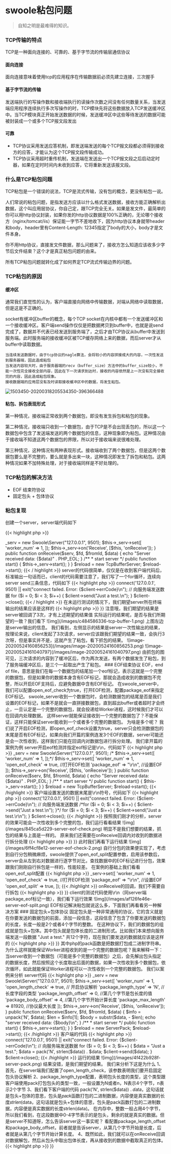# swoole粘包问题

> 自知之明是最难得的知识。

### TCP传输的特点

TCP是一种面向连接的、可靠的、基于字节流的传输层通信协议

#### 面向连接

面向连接意味着使用tcp的应用程序在传输数据前必须先建立连接，三次握手

#### 基于字节流的传输

发送端执行的写操作数和接收端执行的读操作次数之间没有任何数量关系，当发送端应用程序连续执行多次写操作的时，TCP模块先将这些数据放入TCP发送缓冲区中。当TCP模块真正开始发送数据的时候，发送缓冲区中这些等待发送的数据可能被封装成一个或多个TCP报文段发出

#### 可靠

- TCP协议采用发送应答机制，即发送端发送的每个TCP报文段都必须得到接收方的应答，才能认为这个TCP报文段传输成功。
- TCP协议采用超时重传机制，发送端在发送出一个TCP报文段之后启动定时器，如果在定时时间内未收到应答，它将重新发送该报文段。

### 什么是TCP粘包问题

TCP粘包是一个错误的说法，TCP是流式传输，没有包的概念，更没有粘包一说。

人们常说的粘包问题，是指发送方应该以什么格式发送数据，接收方能正确解析出数据，这个叫应用层协议，你自己定，跟TCP完全无关。如果是发文件，最简单的你可以用http协议封装，如果你发的http协议数据是100%正确的，无论哪个接收方（nginx/tomcat/iis）保证能一字节不差地收下，因为http协议本身就带header和body，header里有Content-Length: 12345指定了body的大小，body才是文件本身。

你不用http协议，直接发文件数据，那么问题来了，接收方怎么知道应该收多少字节后文件结束？这个才是真正粘包问题的由来。

所有TCP粘包问题就转化成了如何界定TCP流式传输边界的问题。

### TCP粘包的原因

#### 缓冲区

通常我们直觉性的认为，客户端直接向网络中传输数据，对端从网络中读取数据，但是这是不正确的。

socket有缓冲区buffer的概念，每个TCP socket在内核中都有一个发送缓冲区和一个接收缓冲区。客户端send操作仅仅是把数据拷贝到buffer中，也就是说send完成了，数据并不代表已经发送到服务端了，之后才由TCP协议从buffer中发送到服务端。此时服务端的接收缓冲区被TCP缓存网络上来的数据，而后server才从buffer中读取数据。

```
当连续发送数据时，由于tcp协议的nagle算法，会将较小的内容拼接成大的内容，一次性发送到服务器端，因此造成粘包
当发送内容较大时，由于服务器端的recv（buffer_size）方法中的buffer_size较小，不能一次性完全接收全部内容，因此在下一次请求到达时，接收的内容依然是上一次没有完全接收完的内容，因此造成粘包现象。
接收数据端的应用层没有及时读取接收缓冲区中的数据，将发生粘包。
```

![1503450-20200318205534350-396366488](/images/1503450-20200318205534350-396366488.png)

#### 粘包、拆包表现形式

第一种情况，接收端正常收到两个数据包，即没有发生拆包和粘包的现象。

第二种情况，接收端只收到一个数据包，由于TCP是不会出现丢包的，所以这一个数据包中包含了发送端发送的两个数据包的信息，这种现象即为粘包。这种情况由于接收端不知道这两个数据包的界限，所以对于接收端来说很难处理。

第三种情况，这种情况有两种表现形式。接收端收到了两个数据包，但是这两个数据包要么是不完整的，要么就是多出来一块，这种情况即发生了拆包和粘包。这两种情况如果不加特殊处理，对于接收端同样是不好处理的。

### TCP粘包的解决方法

- EOF 结束符协议
- 固定包头 + 包体协议

### 粘包复现

创建一个server，server端代码如下

{{< highlight php  >}}
<?php

class TcpBufferServer
{
    private $_serv;

    /**
     * init
     */
    public function __construct()
    {
        $this->_serv = new Swoole\Server("127.0.0.1", 9501);
        $this->_serv->set([
            'worker_num' => 1,
        ]);
        $this->_serv->on('Receive', [$this, 'onReceive']);
    }
    public function onReceive($serv, $fd, $fromId, $data)
    {
        echo "Server received data: {$data}" . PHP_EOL;
    }
    /**
     * start server
     */
    public function start()
    {
        $this->_serv->start();
    }
}

$reload = new TcpBufferServer;
$reload->start();
{{< / highlight >}}

server的代码很简单，仅仅是在收到客户端代码后，标准输出一句话而已，client的代码需要注意了，我们写了一个for循环，连续向server send三条信息，代码如下

{{< highlight php  >}}

<?php

$client = new swoole_client(SWOOLE_SOCK_TCP, SWOOLE_SOCK_SYNC);
$client->connect('127.0.0.1', 9501) || exit("connect failed. Error: {$client->errCode}\n");

// 向服务端发送数据
for ($i = 0; $i < 3; $i++) {
    $client->send("Just a test.\n");
}
$client->close();
{{< / highlight >}}


在未运行测试的情况下，我们期望server所在终端输出的结果应该是这样的

{{< highlight php  >}}
<?php
Server received data: Just a test.
Server received data: Just a test.
Server received data: Just a test.
{{<  / highlight  >}}


注意哦，我们期望的结果是server被回调了3次，才有上述期望的结果值

实际运行的结果呢，是否与我们所期望的一致？我们看下

![img](/images/c484586336-tcp-buffer-1.png)

上图左边是server输出的信息。

我们看到，左侧显示的结果是server一次性输出的结果，按理论来说，client发起了3次请求，server应该跟我们期望的结果一致，会执行3次呀，但是事实并不是，这就产生了粘包，看下抓包的结果。

![image-20200524160856253](/images/image-20200524160856253.png)

![image-20200524161040797](/images/image-20200524161040797.png)

由抓包的图可见，三次请求的内容到了缓冲区后，作为两次发送，有两个数据发生了粘包，到了服务端缓冲区后，是三个一起取出产生了粘包。

### EOF结束协议

EOF，end of file，意思是我们在每一个数据包的结尾加一个eof标记，表示这就是一个完整的数据包，但是如果你的数据本身含有EOF标记，那就会造成收到的数据包不完整，所以开启EOF支持后，应避免数据中含有EOF标记。

在swoole_server中，我们可以配置open_eof_check为true，打开EOF检测，配置package_eof来指定EOF标记。

swoole_server收到一个数据包时，会检测数据包的结尾是否是我们设置的EOF标记，如果不是就会一直拼接数据包，直到超出buffer或者超时才会终止，一旦认定是一个完整的数据包，就会投递给Worker进程，这时候我们才可以在回调内处理数据。

这样server就能保证接收到一个完整的数据包了？不能保证，这样只能保证server能收到一个或者多个完整的数据包。

为啥是多个呢？

我们说了开启EOF检测，即open_eof_check设置为true，server只会检测数据包的末尾是否有EOF标记，如果向我们开篇的案例连发3个EOF的数据，server可能还是会一次性收到，这样我们只能在回调内对数据包进行拆分处理。

我们拿开篇的案例为例

server开启eof检测并指定eof标记是\r\n，代码如下

{{< highlight php  >}}

<?php

class TcpBufferServer
{
    private $_serv;

    /**
     * init
     */
    public function __construct()
    {
        $this->_serv = new Swoole\Server("127.0.0.1", 9501);
       /* $this->_serv->set([
            'worker_num' => 1,
        ]);*/
        $this->_serv->set([
            'worker_num' => 1,
            'open_eof_check' => true, //打开EOF检测
            'package_eof' => "\r\n", //设置EOF
        ]);

        $this->_serv->on('Receive', [$this, 'onReceive']);
    }
    public function onReceive($serv, $fd, $fromId, $data)
    {
        echo "Server received data: {$data}" . PHP_EOL;
    }
    /**
     * start server
     */
    public function start()
    {
        $this->_serv->start();
    }
}

$reload = new TcpBufferServer;
$reload->start();
{{< /highlight  >}}

客户端设置发送的数据末尾是\r\n符号，代码如下

{{< highlight php  >}}

<?php

$client = new swoole_client(SWOOLE_SOCK_TCP, SWOOLE_SOCK_SYNC);
$client->connect('127.0.0.1', 9501) || exit("connect failed. Error: {$client->errCode}\n");

// 向服务端发送数据
/*for ($i = 0; $i < 3; $i++) {
    $client->send("Just a test.\n");
}*/

for ($i = 0; $i < 3; $i++) {
    $client->send("Just a test.\r\n");
}

$client->close();
{{< /highlight  >}}


按照我们刚才的分析，server的效果可能会一次性收到多个完整的包，我们运行看看结果

![img](/images/845ca5d229-server-eof-check.png)

明显不是我们想要的结果，抓包的结果与上面是一样的。

原来我们还需要在onReceive回调内对收到的数据进行拆分处理

{{< highlight php  >}}
<?php
public function onReceive($serv, $fd, $fromId, $data)
{
    // echo "Server received data: {$data}" . PHP_EOL;

    $datas = explode("\r\n", $data);
    foreach ($datas as $data)
    {
        if(!$data)
            continue;

        echo "Server received data: {$data}" . PHP_EOL;
    }
}
{{< /highlight >}}


此时我们再看下运行结果

![img](/images/6ff4cf8e12-server-eof-check-2.png)

自行分包的效果便实现了，考虑到自行分包稍微麻烦，swoole提供了open_eof_split配置参数，启用该参数后，server会从左到右对数据进行逐字节对比，查找数据中的EOF标记进行分包，效果跟我们刚刚自行拆包是一样的，性能较差。

在案例的基础上我们看看open_eof_split配置

{{< highlight php  >}}
<?php
$this->_serv->set([
    'worker_num' => 1,
    'open_eof_check' => true, //打开EOF检测
    'package_eof' => "\r\n", //设置EOF
    'open_eof_split' => true,
]);
{{< /highlight   >}}

onReceive的回调，我们不需要自行拆包

{{< highlight php  >}}
<?php
public function onReceive($serv, $fd, $fromId, $data)
{
     echo "Server received data: {$data}" . PHP_EOL;
}
{{< /highlight   >}}


client的测试代码使用\r\n（同server端package_eof标记一致），我们看下运行效果

![img](/images/af126fe46e-server-eof-split.png)

EOF标记解决粘包就说这么多，下面我们再看看另一种解决方案

### 固定包头+包体协议

固定包头是一种非常通用的协议，它的含义就是在你要发送的数据包的前面，添加一段信息，这段信息了包含了你要发送的数据包的长度，长度一般是2个或者4个字节的整数。

在这种协议下，我们的数据包的组成就是包头+包体。其中包头就是包体长度的二进制形式。比如我们本来想向服务端发送一段数据 "Just a test." 共12个字符，现在我们要发送的数据就应该是这样的

{{< highlight php  >}}
<?php
pack('N', strlen("Just a test.")) . "Just a test."
{{< /highlight   >}}

其中php的pack函数是把数据打包成二进制字符串。

为什么这样就能保证Worker进程收到的是一个完整的数据包呢？我来解释一下：

当server收到一个数据包（可能是多个完整的数据包）之后，会先解出包头指定的数据长度，然后按照这个长度取出后面的数据，如果一次性收到多个数据包，依次循环，如此就能保证Worker进程可以一次性收到一个完整的数据包。

我们以案例来分析

server代码

{{< highlight php  >}}
<?php

class ServerPack
{
    private $_serv;

    /**
     * init
     */
    public function __construct()
    {
        $this->_serv = new Swoole\Server("127.0.0.1", 9501);
        $this->_serv->set([
            'worker_num' => 1,
            'open_length_check'     => true,      // 开启协议解析
            'package_length_type'   => 'N',     // 长度字段的类型
            'package_length_offset' => 0,       //第几个字节是包长度的值
            'package_body_offset'   => 4,       //第几个字节开始计算长度
            'package_max_length'    => 81920,  //协议最大长度
        ]);
        $this->_serv->on('Receive', [$this, 'onReceive']);
    }
    public function onReceive($serv, $fd, $fromId, $data)
    {
        $info = unpack('N', $data);
        $len = $info[1];
        $body = substr($data, - $len);
        echo "server received data: {$body}\n";
    }
    /**
     * start server
     */
    public function start()
    {
        $this->_serv->start();
    }
}

$reload = new ServerPack;
$reload->start();
{{< /highlight   >}}

客户端的代码

{{< highlight php  >}}
<?php

$client = new swoole_client(SWOOLE_SOCK_TCP, SWOOLE_SOCK_SYNC);
$client->connect('127.0.0.1', 9501) || exit("connect failed. Error: {$client->errCode}\n");

// 向服务端发送数据
for ($i = 0; $i < 3; $i++) {
    $data = "Just a test.";
    $data = pack('N', strlen($data)) . $data;
    $client->send($data);
}

$client->close();
{{< /highlight   >}}

运行的结果

![img](/images/4f422b928f-server-pack.png)

结果没错，是我们期望的结果。

我们来分析下这是为什么

1、首先，在server端我们配置了open_length_check，该参数表明我们要开启固定包头协议解析

2、package_length_type配置，表明包头长度的类型，这个类型跟客户端使用pack打包包头的类型一致，一般设置为N或者n，N表示4个字节，n表示2个字节

3、我们看下客户端的代码 pack('N', strlen($data)) . 𝑑𝑎𝑡𝑎，这句话就是包头+包体的意思，包头是𝑝𝑎𝑐𝑘函数打包的二进制数据，内容便是真实数据的长度𝑠𝑡𝑟𝑙𝑒𝑛(data，这句话就是包头+包体的意思，包头是pack函数打包的二进制数据，内容便是真实数据的长度strlen(data)。

在内存中，整数一般占用4个字节，所以我们看到，在这段数据中0-4字节表示的是包头，剩余的就是真实的数据。但是server不知道呀，怎么告诉server这一事实呢？

看配置package_length_offset和package_body_offset，前者就是告诉server，从第几个字节开始是长度，后者就是从第几个字节开始计算长度。

4、既然如此，我们就可以在onReceive回调对数据解包，然后从包头中取出包体长度，再从接收到的数据中截取真正的包体。

{{< highlight php  >}}
<?php
$info = unpack('N', $data);
$len = $info[1];
$body = substr($data, - $len);
echo "server received data: {$body}\n";
{{< /highlight   >}}


